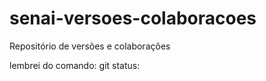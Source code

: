 # senai-versoes-colaboracoes
Repositório de versões e colaborações

lembrei do comando: git status:
